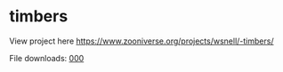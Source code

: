 # timbers
View project here https://www.zooniverse.org/projects/wsnell/-timbers/

File downloads:
[000](https://www.mediafire.com/file/rfz4zpcfgofegmi/000.zip/file)
